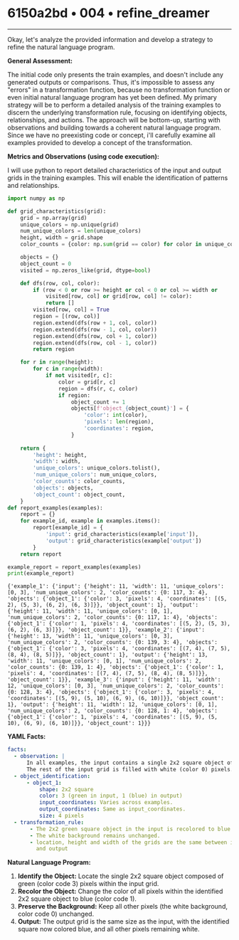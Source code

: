 # 6150a2bd • 004 • refine_dreamer

---
Okay, let's analyze the provided information and develop a strategy to refine the natural language program.

**General Assessment:**

The initial code only presents the train examples, and doesn't include any
generated outputs or comparisons. Thus, it's impossible to assess any "errors"
in a transformation function, because no transformation function or even
initial natural language program has yet been defined. My primary strategy will
be to perform a detailed analysis of the training examples to discern the
underlying transformation rule, focusing on identifying objects, relationships,
and actions. The approach will be bottom-up, starting with observations and
building towards a coherent natural language program. Since we have no
preexisting code or concept, i'll carefully examine all examples provided to
develop a concept of the transformation.

**Metrics and Observations (using code execution):**

I will use python to report detailed characteristics of the input and output grids in the training examples. This will enable the identification of patterns and relationships.

```python
import numpy as np

def grid_characteristics(grid):
    grid = np.array(grid)
    unique_colors = np.unique(grid)
    num_unique_colors = len(unique_colors)
    height, width = grid.shape
    color_counts = {color: np.sum(grid == color) for color in unique_colors}

    objects = {}
    object_count = 0
    visited = np.zeros_like(grid, dtype=bool)

    def dfs(row, col, color):
        if (row < 0 or row >= height or col < 0 or col >= width or
            visited[row, col] or grid[row, col] != color):
            return []
        visited[row, col] = True
        region = [(row, col)]
        region.extend(dfs(row + 1, col, color))
        region.extend(dfs(row - 1, col, color))
        region.extend(dfs(row, col + 1, color))
        region.extend(dfs(row, col - 1, color))
        return region

    for r in range(height):
        for c in range(width):
            if not visited[r, c]:
                color = grid[r, c]
                region = dfs(r, c, color)
                if region:
                    object_count += 1
                    objects[f'object_{object_count}'] = {
                        'color': int(color),
                        'pixels': len(region),
                        'coordinates': region,
                    }
    
    return {
        'height': height,
        'width': width,
        'unique_colors': unique_colors.tolist(),
        'num_unique_colors': num_unique_colors,
        'color_counts': color_counts,
        'objects': objects,
        'object_count': object_count,
    }
def report_examples(examples):
    report = {}
    for example_id, example in examples.items():
        report[example_id] = {
            'input': grid_characteristics(example['input']),
            'output': grid_characteristics(example['output'])
        }
    return report

example_report = report_examples(examples)
print(example_report)

```

```output
{'example_1': {'input': {'height': 11, 'width': 11, 'unique_colors': [0, 3], 'num_unique_colors': 2, 'color_counts': {0: 117, 3: 4}, 'objects': {'object_1': {'color': 3, 'pixels': 4, 'coordinates': [(5, 2), (5, 3), (6, 2), (6, 3)]}}, 'object_count': 1}, 'output': {'height': 11, 'width': 11, 'unique_colors': [0, 1], 'num_unique_colors': 2, 'color_counts': {0: 117, 1: 4}, 'objects': {'object_1': {'color': 1, 'pixels': 4, 'coordinates': [(5, 2), (5, 3), (6, 2), (6, 3)]}}, 'object_count': 1}}, 'example_2': {'input': {'height': 13, 'width': 11, 'unique_colors': [0, 3], 'num_unique_colors': 2, 'color_counts': {0: 139, 3: 4}, 'objects': {'object_1': {'color': 3, 'pixels': 4, 'coordinates': [(7, 4), (7, 5), (8, 4), (8, 5)]}}, 'object_count': 1}, 'output': {'height': 13, 'width': 11, 'unique_colors': [0, 1], 'num_unique_colors': 2, 'color_counts': {0: 139, 1: 4}, 'objects': {'object_1': {'color': 1, 'pixels': 4, 'coordinates': [(7, 4), (7, 5), (8, 4), (8, 5)]}}, 'object_count': 1}}, 'example_3': {'input': {'height': 11, 'width': 12, 'unique_colors': [0, 3], 'num_unique_colors': 2, 'color_counts': {0: 128, 3: 4}, 'objects': {'object_1': {'color': 3, 'pixels': 4, 'coordinates': [(5, 9), (5, 10), (6, 9), (6, 10)]}}, 'object_count': 1}, 'output': {'height': 11, 'width': 12, 'unique_colors': [0, 1], 'num_unique_colors': 2, 'color_counts': {0: 128, 1: 4}, 'objects': {'object_1': {'color': 1, 'pixels': 4, 'coordinates': [(5, 9), (5, 10), (6, 9), (6, 10)]}}, 'object_count': 1}}}
```

**YAML Facts:**

```yaml
facts:
  - observation: |
      In all examples, the input contains a single 2x2 square object of green (color 3) pixels.  
      The rest of the input grid is filled with white (color 0) pixels.
  - object_identification:
      - object_1:
          shape: 2x2 square
          color: 3 (green in input, 1 (blue) in output)
          input_coordinates: Varies across examples.
          output_coordinates: Same as input_coordinates.
          size: 4 pixels
  - transformation_rule:
       - The 2x2 green square object in the input is recolored to blue (1) in the output.
       - The white background remains unchanged.
       - location, height and width of the grids are the same between input
         and output
```

**Natural Language Program:**

1.  **Identify the Object:** Locate the single 2x2 square object composed of green (color code 3) pixels within the input grid.
2.  **Recolor the Object:** Change the color of all pixels within the identified 2x2 square object to blue (color code 1).
3.  **Preserve the Background:** Keep all other pixels (the white background, color code 0) unchanged.
4.  **Output:** The output grid is the same size as the input, with the identified square now colored blue, and all other pixels remaining white.

